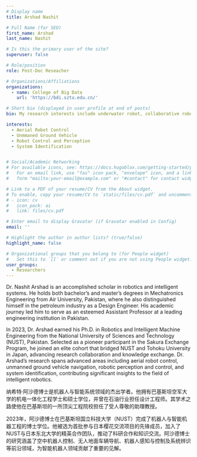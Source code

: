 ```yaml
---
# Display name
title: Arshad Nashit

# Full Name (for SEO)
first_name: Arshad
last_name: Nashit

# Is this the primary user of the site?
superuser: false

# Role/position
role: Post-Doc Reseacher

# Organizations/Affiliations
organizations:
  - name: College of Big Data
    url: 'https://bdi.sztu.edu.cn/'

# Short bio (displayed in user profile at end of posts)
bio: My research interests include underwater robot, collaborative robots, humanoid robots.

interests:
  - Aerial Robot Control
  - Unmmaned Ground Vehicle
  - Robot Control and Perception
  - System Identification


# Social/Academic Networking
# For available icons, see: https://docs.hugoblox.com/getting-started/page-builder/#icons
#   For an email link, use "fas" icon pack, "envelope" icon, and a link in the
#   form "mailto:your-email@example.com" or "#contact" for contact widget.

# Link to a PDF of your resume/CV from the About widget.
# To enable, copy your resume/CV to `static/files/cv.pdf` and uncomment the lines below.
# - icon: cv
#   icon_pack: ai
#   link: files/cv.pdf

# Enter email to display Gravatar (if Gravatar enabled in Config)
email: ''

# Highlight the author in author lists? (true/false)
highlight_name: false

# Organizational groups that you belong to (for People widget)
#   Set this to `[]` or comment out if you are not using People widget.
user_groups:
  - Researchers
---
```


Dr. Nashit Arshad is an accomplished scholar in robotics and intelligent systems. He holds both bachelor’s and master’s degrees in Mechatronics Engineering from Air University, Pakistan, where he also distinguished himself in the petroleum industry as a Design Engineer. His academic journey led him to serve as an esteemed Assistant Professor at a leading engineering institution in Pakistan.

In 2023, Dr. Arshad earned his Ph.D. in Robotics and Intelligent Machine Engineering from the National University of Sciences and Technology (NUST), Pakistan. Selected as a pioneer participant in the Sakura Exchange Program, he joined an elite cohort that bridged NUST and Tohoku University in Japan, advancing research collaboration and knowledge exchange. Dr. Arshad’s research spans advanced areas including aerial robot control, unmanned ground vehicle navigation, robotic perception and control, and system identification, contributing significant insights to the field of intelligent robotics.

纳希特·阿沙德博士是机器人与智能系统领域的杰出学者。他拥有巴基斯坦空军大学的机电一体化工程学士和硕士学位，并曾在石油行业担任设计工程师。其学术之路使他在巴基斯坦的一所顶尖工程院校担任了受人尊敬的助理教授。

2023年，阿沙德博士在巴基斯坦国立科技大学（NUST）完成了机器人与智能机器工程的博士学位。他被选为首批参与日本樱花交流项目的先锋成员，加入了NUST与日本东北大学的精英合作团队，推动了科研合作和知识交流。阿沙德博士的研究涵盖了空中机器人控制、无人地面车辆导航、机器人感知与控制及系统辨识等前沿领域，为智能机器人领域贡献了重要的见解。